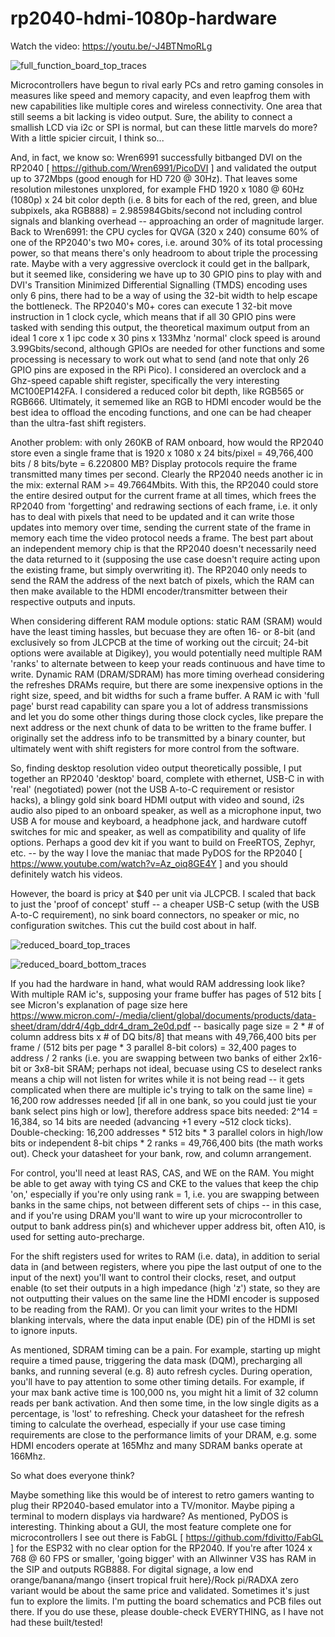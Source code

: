 # rp2040-hdmi-1080p-hardware

Watch the video: https://youtu.be/-J4BTNmoRLg

![full_function_board_top_traces](https://user-images.githubusercontent.com/60884082/226673590-79abb072-9154-490a-b677-34bb00a4cf34.png)

Microcontrollers have begun to rival early PCs and retro gaming consoles in measures like speed and memory capacity, and even leapfrog them with new capabilities like multiple cores and wireless connectivity.  One area that still seems a bit lacking is video output.  Sure, the ability to connect a smallish LCD via i2c or SPI is normal, but can these little marvels do more?  With a little spicier circuit, I think so...

And, in fact, we know so: Wren6991 successfully bitbanged DVI on the RP2040 [ https://github.com/Wren6991/PicoDVI ] and validated the output up to 372Mbps (good enough for HD 720 @ 30Hz).  That leaves some resolution milestones unxplored, for example FHD 1920 x 1080 @ 60Hz (1080p) x 24 bit color depth (i.e. 8 bits for each of the red, green, and blue subpixels, aka RGB888) = 2.985984Gbits/second not including control signals and blanking overhead -- approaching an order of magnitude larger.  Back to Wren6991: the CPU cycles for QVGA (320 x 240) consume 60% of one of the RP2040's two M0+ cores, i.e. around 30% of its total processing power, so that means there's only headroom to about triple the processing rate.  Maybe with a very aggressive overclock it could get in the ballpark, but it seemed like, considering we have up to 30 GPIO pins to play with and DVI's Transition Minimized Differential Signalling (TMDS) encoding uses only 6 pins, there had to be a way of using the 32-bit width to help escape the bottleneck.  The RP2040's M0+ cores can execute 1 32-bit move instruction in 1 clock cycle, which means that if all 30 GPIO pins were tasked with sending this output, the theoretical maximum output from an ideal 1 core x 1 ipc code x 30 pins x 133Mhz 'normal' clock speed is around 3.99Gbits/second, although GPIOs are needed for other functions and some processing is necessary to work out what to send (and note that only 26 GPIO pins are exposed in the RPi Pico).  I considered an overclock and a Ghz-speed capable shift register, specifically the very interesting MC100EP142FA.  I considered a reduced color bit depth, like RGB565 or RGB666.  Ultimately, it sememed like an RGB to HDMI encoder would be the best idea to offload the encoding functions, and one can be had cheaper than the ultra-fast shift registers.

Another problem: with only 260KB of RAM onboard, how would the RP2040 store even a single frame that is 1920 x 1080 x 24 bits/pixel = 49,766,400 bits / 8 bits/byte = 6.220800 MB?  Display protocols require the frame transmitted many times per second.  Clearly the RP2040 needs another ic in the mix: external RAM >= 49.7664Mbits.  With this, the RP2040 could store the entire desired output for the current frame at all times, which frees the RP2040 from 'forgetting' and redrawing sections of each frame, i.e. it only has to deal with pixels that need to be updated and it can write those updates into memory over time, sending the current state of the frame in memory each time the video protocol needs a frame.  The best part about an independent memory chip is that the RP2040 doesn't necessarily need the data returned to it (supposing the use case doesn't require acting upon the existing frame, but simply overwriting it).  The RP2040 only needs to send the RAM the address of the next batch of pixels, which the RAM can then make available to the HDMI encoder/transmitter between their respective outputs and inputs.

When considering different RAM module options: static RAM (SRAM) would have the least timing hassles, but becuase they are often 16- or 8-bit (and exclusively so from JLCPCB at the time of working out the circuit; 24-bit options were available at Digikey), you would potentially need multiple RAM 'ranks' to alternate between to keep your reads continuous and have time to write.  Dynamic RAM (DRAM/SDRAM) has more timing overhead considering the refreshes DRAMs require, but there are some inexpensive options in the right size, speed, and bit widths for such a frame buffer.  A RAM ic with 'full page' burst read capability can spare you a lot of address transmissions and let you do some other things during those clock cycles, like prepare the next address or the next chunk of data to be written to the frame buffer.  I originally set the address info to be transmitted by a binary counter, but ultimately went with shift registers for more control from the software.

So, finding desktop resolution video output theoretically possible, I put together an RP2040 'desktop' board, complete with ethernet, USB-C in with 'real' (negotiated) power (not the USB A-to-C requirement or resistor hacks), a blingy gold sink board HDMI output with video and sound, i2s audio also piped to an onboard speaker, as well as a microphone input, two USB A for mouse and keyboard, a headphone jack, and hardware cutoff switches for mic and speaker, as well as compatibility and quality of life options.  Perhaps a good dev kit if you want to build on FreeRTOS, Zephyr, etc. -- by the way I love the maniac that made PyDOS for the RP2040 [ https://www.youtube.com/watch?v=Az_oiq8GE4Y ] and you should definitely watch his videos.

However, the board is pricy at $40 per unit via JLCPCB.  I scaled that back to just the 'proof of concept' stuff -- a cheaper USB-C setup (with the USB A-to-C requirement), no sink board connectors, no speaker or mic, no configuration switches.  This cut the build cost about in half.

![reduced_board_top_traces](https://user-images.githubusercontent.com/60884082/226673805-ff333a96-dbf9-43f4-b94d-1444af5d6dec.png)

![reduced_board_bottom_traces](https://user-images.githubusercontent.com/60884082/226673872-b7fde2b1-849e-4de0-8a07-6b1d4b57f7d3.png)

If you had the hardware in hand, what would RAM addressing look like?  With multiple RAM ic's, supposing your frame buffer has pages of 512 bits [ see Micron's explanation of page size here https://www.micron.com/-/media/client/global/documents/products/data-sheet/dram/ddr4/4gb_ddr4_dram_2e0d.pdf -- basically page size = 2 * # of column address bits x # of DQ bits/8] that means with 49,766,400 bits per frame / (512 bits per page * 3 parallel 8-bit colors) =  32,400 pages to address / 2 ranks (i.e. you are swapping between two banks of either 2x16-bit or 3x8-bit SRAM; perhaps not ideal, becuase using CS to deselect ranks means a chip will not listen for writes while it is not being read -- it gets complicated when there are multiple ic's trying to talk on the same line) = 16,200 row addresses needed [if all in one bank, so you could just tie your bank select pins high or low], therefore address space bits needed: 2^14 = 16,384, so 14 bits are needed (advancing +1 every ~512 clock ticks).  Double-checking: 16,200 addresses * 512 bits * 3 parallel colors in high/low bits or independent 8-bit chips * 2 ranks = 49,766,400 bits (the math works out).  Check your datasheet for your bank, row, and column arrangement.

For control, you'll need at least RAS, CAS, and WE on the RAM.  You might be able to get away with tying CS and CKE to the values that keep the chip 'on,' especially if you're only using rank = 1, i.e. you are swapping between banks in the same chips, not between different sets of chips -- in this case, and if you're using DRAM you'll want to wire up your microcontroller to output to bank address pin(s) and whichever upper address bit, often A10, is used for setting auto-precharge.

For the shift registers used for writes to RAM (i.e. data), in addition to serial data in (and between registers, where you pipe the last output of one to the input of the next) you'll want to control their clocks, reset, and output enable (to set their outputs in a high impedance (high 'z') state, so they are not outputting their values on the same line the HDMI encoder is supposed to be reading from the RAM).  Or you can limit your writes to the HDMI blanking intervals, where the data input enable (DE) pin of the HDMI is set to ignore inputs.

As mentioned, SDRAM timing can be a pain.  For example, starting up might require a timed pause, triggering the data mask (DQM), precharging all banks, and running several (e.g. 8) auto refresh cycles.  During operation, you'll have to pay attention to some other timing details.  For example, if your max bank active time is 100,000 ns, you might hit a limit of 32 column reads per bank activation.  And then some time, in the low single digits as a percentage, is 'lost' to refreshing.  Check your datasheet for the refresh timing to calculate the overhead, especially if your use case timing requirements are close to the performance limits of your DRAM, e.g. some HDMI encoders operate at 165Mhz and many SDRAM banks operate at 166Mhz.


So what does everyone think?

Maybe something like this would be of interest to retro gamers wanting to plug their RP2040-based emulator into a TV/monitor.  Maybe piping a terminal to modern displays via hardware?  As mentioned, PyDOS is interesting.  Thinking about a GUI, the most feature complete one for microcontrollers I see out there is FabGL [ https://github.com/fdivitto/FabGL ] for the ESP32 with no clear option for the RP2040.  If you're after 1024 x 768 @ 60 FPS or smaller, 'going bigger' with an Allwinner V3S has RAM in the SIP and outputs RGB888.  For digital signage, a low end orange/banana/mango {insert tropical fruit here}/Rock pi/RADXA zero variant would be about the same price and validated.  Sometimes it's just fun to explore the limits.   I'm putting the board schematics and PCB files out there.  If you do use these, please double-check EVERYTHING, as I have not had these built/tested!
